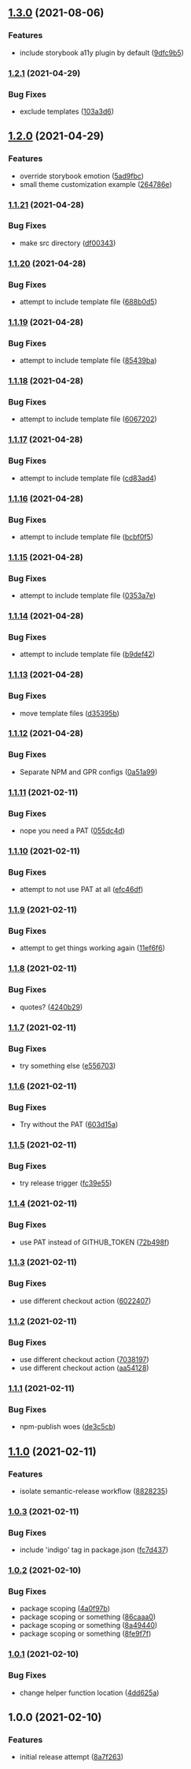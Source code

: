 ## [1.3.0](https://github.com/alkamin/indigo/compare/1.2.1...1.3.0) (2021-08-06)


### Features

* include storybook a11y plugin by default ([9dfc9b5](https://github.com/alkamin/indigo/commit/9dfc9b598ba660b7be71c8d45c6fc475adf83bf0))

### [1.2.1](https://github.com/alkamin/indigo/compare/1.2.0...1.2.1) (2021-04-29)


### Bug Fixes

* exclude templates ([103a3d6](https://github.com/alkamin/indigo/commit/103a3d66b75ea3757c712984c9c077c44045945c))

## [1.2.0](https://github.com/alkamin/indigo/compare/1.1.21...1.2.0) (2021-04-29)


### Features

* override storybook emotion ([5ad9fbc](https://github.com/alkamin/indigo/commit/5ad9fbcd86c5637a4a6049a0a0829d455e905de6))
* small theme customization example ([264786e](https://github.com/alkamin/indigo/commit/264786e6415ca0e4bf2621f601eac186f8b14b8e))

### [1.1.21](https://github.com/alkamin/indigo/compare/1.1.20...1.1.21) (2021-04-28)


### Bug Fixes

* make src directory ([df00343](https://github.com/alkamin/indigo/commit/df00343e3da2686a72916ada609a93440e98121a))

### [1.1.20](https://github.com/alkamin/indigo/compare/1.1.19...1.1.20) (2021-04-28)


### Bug Fixes

* attempt to include template file ([688b0d5](https://github.com/alkamin/indigo/commit/688b0d55e062216b2a9c5af77922c65cd206ca0f))

### [1.1.19](https://github.com/alkamin/indigo/compare/1.1.18...1.1.19) (2021-04-28)


### Bug Fixes

* attempt to include template file ([85439ba](https://github.com/alkamin/indigo/commit/85439bab69b3ec79006552311902bb57603e3703))

### [1.1.18](https://github.com/alkamin/indigo/compare/1.1.17...1.1.18) (2021-04-28)


### Bug Fixes

* attempt to include template file ([6067202](https://github.com/alkamin/indigo/commit/60672029d5dbd76a370f1de6b018769315e38367))

### [1.1.17](https://github.com/alkamin/indigo/compare/1.1.16...1.1.17) (2021-04-28)


### Bug Fixes

* attempt to include template file ([cd83ad4](https://github.com/alkamin/indigo/commit/cd83ad474c3742989c4614c1fc88b1d96b6e0691))

### [1.1.16](https://github.com/alkamin/indigo/compare/1.1.15...1.1.16) (2021-04-28)


### Bug Fixes

* attempt to include template file ([bcbf0f5](https://github.com/alkamin/indigo/commit/bcbf0f5ba8b249a9432b4afe2f9233d1109593d7))

### [1.1.15](https://github.com/alkamin/indigo/compare/1.1.14...1.1.15) (2021-04-28)


### Bug Fixes

* attempt to include template file ([0353a7e](https://github.com/alkamin/indigo/commit/0353a7e35c86e07c1c105608dbab92819ae9ef90))

### [1.1.14](https://github.com/alkamin/indigo/compare/1.1.13...1.1.14) (2021-04-28)


### Bug Fixes

* attempt to include template file ([b9def42](https://github.com/alkamin/indigo/commit/b9def424270791eeedf2357ef286d25a82aa7031))

### [1.1.13](https://github.com/alkamin/indigo/compare/1.1.12...1.1.13) (2021-04-28)


### Bug Fixes

* move template files ([d35395b](https://github.com/alkamin/indigo/commit/d35395bb7325f4574a40294ebba726cb147a859a))

### [1.1.12](https://github.com/alkamin/indigo/compare/1.1.11...1.1.12) (2021-04-28)


### Bug Fixes

* Separate NPM and GPR configs ([0a51a99](https://github.com/alkamin/indigo/commit/0a51a9999baec08201caa5b8bf56e0ee52160bd6))

### [1.1.11](https://github.com/alkamin/indigo/compare/1.1.10...1.1.11) (2021-02-11)


### Bug Fixes

* nope you need a PAT ([055dc4d](https://github.com/alkamin/indigo/commit/055dc4dfc367bdaa97fcbdd0289943d983cb9f20))

### [1.1.10](https://github.com/alkamin/indigo/compare/1.1.9...1.1.10) (2021-02-11)


### Bug Fixes

* attempt to not use PAT at all ([efc46df](https://github.com/alkamin/indigo/commit/efc46df1110a67d98bf412f8219cc179330b71ab))

### [1.1.9](https://github.com/alkamin/indigo/compare/1.1.8...1.1.9) (2021-02-11)


### Bug Fixes

* attempt to get things working again ([11ef6f6](https://github.com/alkamin/indigo/commit/11ef6f61fa6fd362b7d8dddc52e18bf1103f99c3))

### [1.1.8](https://github.com/alkamin/indigo/compare/1.1.7...1.1.8) (2021-02-11)


### Bug Fixes

* quotes? ([4240b29](https://github.com/alkamin/indigo/commit/4240b294be14047d21f2924c0a94381879dadc44))

### [1.1.7](https://github.com/alkamin/indigo/compare/1.1.6...1.1.7) (2021-02-11)


### Bug Fixes

* try something else ([e556703](https://github.com/alkamin/indigo/commit/e556703f6f1280762d6fb0f088f4e1d01d082b3d))

### [1.1.6](https://github.com/alkamin/indigo/compare/1.1.5...1.1.6) (2021-02-11)


### Bug Fixes

* Try without the PAT ([603d15a](https://github.com/alkamin/indigo/commit/603d15a8fb348e93ffba1064505491c735223d01))

### [1.1.5](https://github.com/alkamin/indigo/compare/1.1.4...1.1.5) (2021-02-11)


### Bug Fixes

* try release trigger ([fc39e55](https://github.com/alkamin/indigo/commit/fc39e556c117082bb8621842ccf9d29058133703))

### [1.1.4](https://github.com/alkamin/indigo/compare/1.1.3...1.1.4) (2021-02-11)


### Bug Fixes

* use PAT instead of GITHUB_TOKEN ([72b498f](https://github.com/alkamin/indigo/commit/72b498f82515ad5210c384c57f6e345361678c43))

### [1.1.3](https://github.com/alkamin/indigo/compare/1.1.2...1.1.3) (2021-02-11)


### Bug Fixes

* use different checkout action ([6022407](https://github.com/alkamin/indigo/commit/6022407c8e25d5332c6d53bc07c5169ef9a21c17))

### [1.1.2](https://github.com/alkamin/indigo/compare/1.1.1...1.1.2) (2021-02-11)


### Bug Fixes

* use different checkout action ([7038197](https://github.com/alkamin/indigo/commit/703819719b29989e80c415f2c577185a8fb87b05))
* use different checkout action ([aa54128](https://github.com/alkamin/indigo/commit/aa54128910850384d0c893728538bd9fd80fec7a))

### [1.1.1](https://github.com/alkamin/indigo/compare/1.1.0...1.1.1) (2021-02-11)


### Bug Fixes

* npm-publish woes ([de3c5cb](https://github.com/alkamin/indigo/commit/de3c5cb654c6cb00cbaf2984b28fd14d382c796c))

## [1.1.0](https://github.com/alkamin/indigo/compare/1.0.3...1.1.0) (2021-02-11)


### Features

* isolate semantic-release workflow ([8828235](https://github.com/alkamin/indigo/commit/88282359a050f2e2a3796c7567c97076fb9f2c99))

### [1.0.3](https://github.com/alkamin/indigo/compare/1.0.2...1.0.3) (2021-02-11)


### Bug Fixes

* include 'indigo' tag in package.json ([fc7d437](https://github.com/alkamin/indigo/commit/fc7d437482f179425a29f231cc493d484b5beda2))

### [1.0.2](https://github.com/alkamin/indigo/compare/1.0.1...1.0.2) (2021-02-10)


### Bug Fixes

* package scoping ([4a0f97b](https://github.com/alkamin/indigo/commit/4a0f97bfe1fadf545a7d31598b63998e46962140))
* package scoping or something ([86caaa0](https://github.com/alkamin/indigo/commit/86caaa01f57455a71ec5526c4875f0db0b9d7c04))
* package scoping or something ([8a49440](https://github.com/alkamin/indigo/commit/8a494403d142b1fd30db53c9246223b3ce3f5103))
* package scoping or something ([8fe9f7f](https://github.com/alkamin/indigo/commit/8fe9f7f0ef9bb3a5b35a9883e16e1355620f2be9))

### [1.0.1](https://github.com/alkamin/indigo/compare/1.0.0...1.0.1) (2021-02-10)


### Bug Fixes

* change helper function location ([4dd625a](https://github.com/alkamin/indigo/commit/4dd625aacf7e396668346765cf8682487ae857cf))

## 1.0.0 (2021-02-10)


### Features

* initial release attempt ([8a7f263](https://github.com/alkamin/indigo/commit/8a7f26322c2f396ba25d77d055106b9e2ad91f21))
